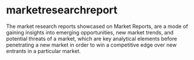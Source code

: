 # marketresearchreport
The market research reports showcased on Market Reports, are a mode of gaining insights into emerging opportunities, new market trends, and potential threats of a market, which are key analytical elements before penetrating a new market in order to win a competitive edge over new entrants in a particular market.
